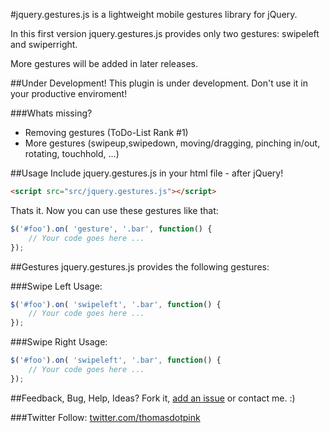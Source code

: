 #jquery.gestures.js
is a lightweight mobile gestures library for jQuery.

In this first version jquery.gestures.js provides only two gestures: swipeleft and swiperright.

More gestures will be added in later releases.

##Under Development!
This plugin is under development. Don't use it in your productive enviroment!

###Whats missing?
* Removing gestures (ToDo-List Rank #1)
* More gestures (swipeup,swipedown, moving/dragging, pinching in/out, rotating, touchhold, ...)

##Usage
Include jquery.gestures.js in your html file - after jQuery!
``` html
<script src="src/jquery.gestures.js"></script>
```

Thats it.
Now you can use these gestures like that:
``` javascript
$('#foo').on( 'gesture', '.bar', function() {
	// Your code goes here ...
});
```


##Gestures
jquery.gestures.js provides the following gestures:

###Swipe Left
Usage:
``` javascript
$('#foo').on( 'swipeleft', '.bar', function() {
	// Your code goes here ...
});
```

###Swipe Right
Usage:
``` javascript
$('#foo').on( 'swipeleft', '.bar', function() {
	// Your code goes here ...
});
```


##Feedback, Bug, Help, Ideas?
Fork it, [add an issue](https://github.com/thomaspink/jquery.gestures.js/issues) or contact me. :)

###Twitter
Follow: [twitter.com/thomasdotpink](http://twitter.com/thomasdotpink)
